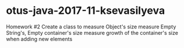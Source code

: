 # otus-java-2017-11-ksevasilyeva

Homework #2
Create a class to measure Object's size
measure Empty String's, Empty container's size
measure growth of the container's size when adding new elements
